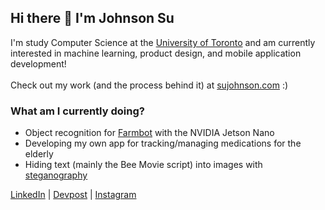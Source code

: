 ## Hi there 👋  I'm Johnson Su

I'm study Computer Science at the [University of Toronto](https://www.utsc.utoronto.ca/home/) and am currently interested in machine learning, product design, and mobile application development!</br></br>
Check out my work (and the process behind it) at [sujohnson.com](https://sujohnson.com/) :)

### What am I currently doing?
 -   Object recognition for [Farmbot](https://farm.bot/) with the NVIDIA Jetson Nano</br>
 -   Developing my own app for tracking/managing medications for the elderly</br>
 -   Hiding text (mainly the Bee Movie script) into images with [steganography](https://en.wikipedia.org/wiki/Steganography)</br>
 
[LinkedIn](https://www.linkedin.com/in/johnson-su/) | [Devpost](https://devpost.com/Johnson-Su) | [Instagram](https://www.instagram.com/johnson.s.u/)
